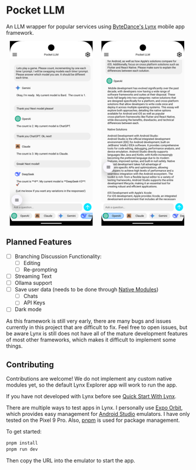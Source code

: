 # Pocket LLM

An LLM wrapper for popular services using [ByteDance's Lynx](https://lynxjs.org/) mobile app framework.

<p float="left">
  <img src="./src/assets/model-switching.png" width="225" aspect-ratio="1/2.23" hspace="10">
  <img src="./src/assets/text-scroll.png" width="225" aspect-ratio="1/2.23" hspace="10">
</p>

## Planned Features

- [ ] Branching Discussion Functionality:
  - [ ] Editing
  - [ ] Re-prompting
- [ ] Streaming Text
- [ ] Ollama support
- [ ] Save user data (needs to be done through [Native Modules](https://lynxjs.org/guide/use-native-modules.html))
  - [ ] Chats
  - [ ] API Keys
- [ ] Dark mode

As this framework is still very early, there are many bugs and issues currently in this project that are difficult to fix. Feel free to open issues, but be aware Lynx is still does not have all of the mature development features of most other frameworks, which makes it difficult to implement some things.

## Contributing

Contributions are welcome! We do not implement any custom native modules yet, so the default Lynx Explorer app will work to run the app.

If you have not developed with Lynx before see [Quick Start With Lynx](https://lynxjs.org/guide/start/quick-start.html).

There are multiple ways to test apps in Lynx. I personally use [Expo Orbit](https://expo.dev/orbit), which provides easy management for [Android Studio](https://developer.android.com/studio) emulators. I have only tested on the Pixel 9 Pro. Also, [pnpm](https://pnpm.io/) is used for package management.

To get started:

```bash
pnpm install
pnpm run dev
```

Then copy the URL into the emulator to start the app.
